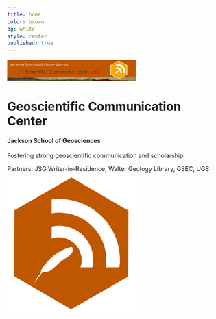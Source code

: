 ```yaml
---
title: home
color: brown
bg: white
style: center
published: true
---
```


<img src="img/jsg-header-scicomlab.png" width="300">


# Geoscientific Communication Center


#### Jackson School of Geosciences


Fostering strong geoscientific communication and scholarship.

Partners: JSG Writer-in-Residence, Walter Geology Library, GSEC, UGS
<img src="img/badgesci-comm-logo-o.png" width="300">